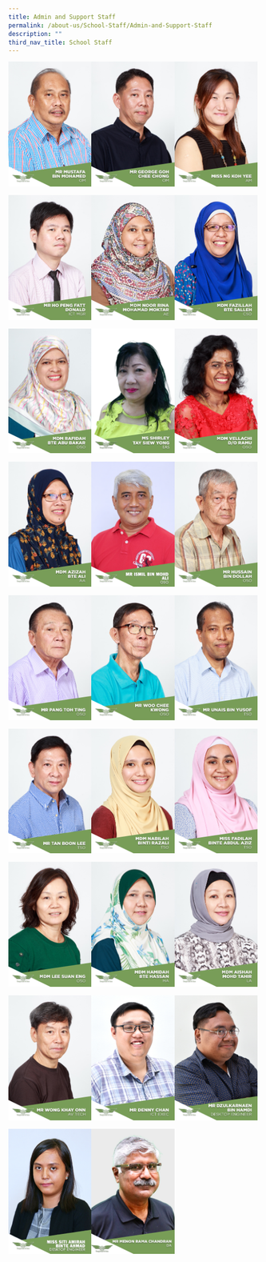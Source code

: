 ```yaml
---
title: Admin and Support Staff
permalink: /about-us/School-Staff/Admin-and-Support-Staff
description: ""
third_nav_title: School Staff
---
```

<img src="/images/Mr%20Mustafa%20Bin%20Mohamed.jpg" 
     style="width:33%;float:left"><img src="/images/Mr%20George%20Goh%20Chee%20Chong.jpg" 
     style="width:33%;float:left"><img src="/images/Miss%20Ng%20Koh%20Yee.jpg" 
     style="width:33%">
		 
<img src="/images/Mr%20Ho%20Peng%20Fatt%20Donald.jpg" 
     style="width:33%;float:left"><img src="/images/Mdm%20Noor%20Rina%20Mohamad%20Moktar.jpg" 
     style="width:33%;float:left"><img src="/images/Mdm%20Fazillah%20Bte%20Salleh.jpg" 
     style="width:33%">
		 
<img src="/images/Mdm%20Rafidah%20Bte%20Abu%20Bakar.jpg" 
     style="width:33%;float:left"><img src="/images/SHIRLEY.jpeg" 
     style="width:33%;float:left"><img src="/images/Mdm%20Vellachi%20D_O%20Ramu.jpg" 
     style="width:33%">
		 
<img src="/images/Mdm%20Azizah%20Bte%20Ali.jpg" 
     style="width:33%;float:left"><img src="/images/E06%20MR%20ISMIL%20BIN%20MOHD%20ALI.jpeg" 
     style="width:33%;float:left"><img src="/images/Mr%20Hussain%20Bin%20Dollah.jpg" 
     style="width:33%">
		 
<img src="/images/Mr%20Pang%20Toh%20Ting.jpg" 
     style="width:33%;float:left"><img src="/images/Mr%20Woo%20Chee%20Kwong.jpg" 
     style="width:33%;float:left"><img src="/images/Mr%20Unais%20Bin%20Yusof.jpg" 
     style="width:33%">
		 
<img src="/images/Mr%20Tan%20Boon%20Lee.jpg" 
     style="width:33%;float:left"><img src="/images/Mdm%20Nabilah%20Binti%20Razali.jpg" 
     style="width:33%;float:left"><img src="/images/Miss%20Fadilah%20Binte%20Abdul%20Aziz.jpg" 
     style="width:33%">
		 
<img src="/images/Mdm%20Lee%20Suan%20Eng.jpg" 
     style="width:33%;float:left"><img src="/images/Mdm%20Hamidah%20Bte%20Hassan.jpg" 
     style="width:33%;float:left"><img src="/images/Mdm%20Aishah%20Mohd%20Tahir.jpg" 
     style="width:33%">
		 
<img src="/images/Mr%20Wong%20Khay%20Onn.jpg" 
     style="width:33%;float:left"><img src="/images/Mr%20Denny%20Chan.jpg" 
     style="width:33%;float:left"><img src="/images/Mr%20Dzulkarnaen%20Bin%20Hamdi.jpg" 
     style="width:33%">
		 
<img src="/images/S07%20SITI%20AMIRAH%20BINTE%20AHMAD.jpeg" 
     style="width:33%;float:left"><img src="/images/Menon%20Rama%20Chandran.jpeg" 
     style="width:33%;float:left">
		 